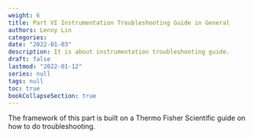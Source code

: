 ```yaml
---
weight: 6
title: Part VI Instrumentation Troubleshooting Guide in General
authors: Lenny Lin
categories: 
date: "2022-01-03"
description: It is about instrumentation troubleshooting guide.
draft: false
lastmod: "2022-01-12"
series: null
tags: null
toc: true
bookCollapseSection: true
---
```


The framework of this part is built on a Thermo Fisher Scientific guide on how to do troubleshooting.  



<!--more-->

